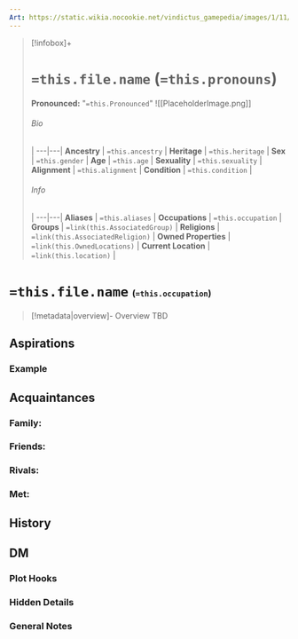 ```yaml
---
Art: https://static.wikia.nocookie.net/vindictus_gamepedia/images/1/11/Grimden_%28NPC_Icon%29.png/revision/latest?cb=20200430035656
---
```


> [!infobox]+
> # `=this.file.name` (`=this.pronouns`)
> **Pronounced:**  "`=this.Pronounced`"
> ![[PlaceholderImage.png]]
> ###### Bio
>  |
> ---|---|
> **Ancestry** | `=this.ancestry` |
> **Heritage** | `=this.heritage` |
> **Sex** | `=this.gender` |
> **Age** | `=this.age` |
> **Sexuality** | `=this.sexuality` |
> **Alignment** | `=this.alignment` |
> **Condition** | `=this.condition` |
> ###### Info
>  |
> ---|---|
> **Aliases** | `=this.aliases` |
> **Occupations** | `=this.occupation` |
> **Groups** | `=link(this.AssociatedGroup)` |
> **Religions** | `=link(this.AssociatedReligion)` |
> **Owned Properties** | `=link(this.OwnedLocations)` |
> **Current Location** | `=link(this.location)` |

# **`=this.file.name`** <span style="font-size: medium">(`=this.occupation`)</span>
> [!metadata|overview]- Overview 
> TBD

## Aspirations
### Example


## Acquaintances
### Family:


### Friends:


### Rivals:


### Met:


## History


## DM
### Plot Hooks


### Hidden Details


### General Notes

